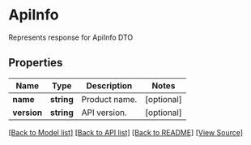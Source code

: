 ﻿# ApiInfo
Represents response for ApiInfo  DTO

## Properties
Name | Type | Description | Notes
------------ | ------------- | ------------- | -------------
**name** | **string** | Product name. | [optional]
**version** | **string** | API version. | [optional]

[[Back to Model list]](../README.md#documentation-for-models) [[Back to API list]](../README.md#documentation-for-api-endpoints) [[Back to README]](../README.md) [[View Source]](../src/models/apiInfo.ts)

